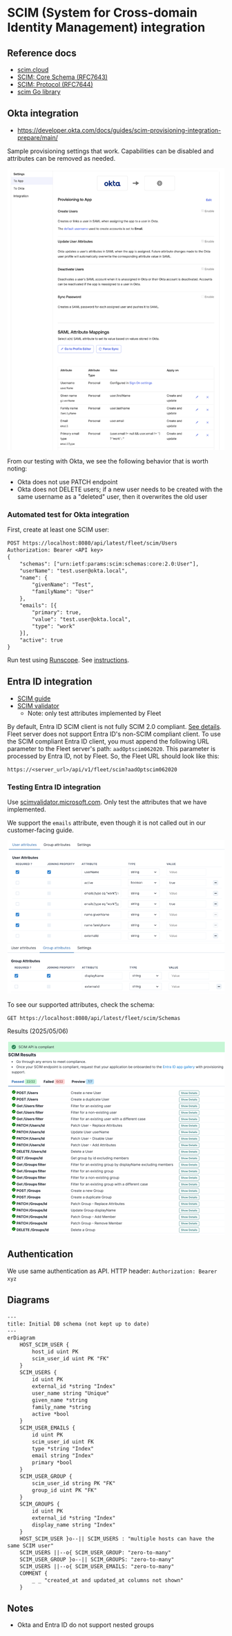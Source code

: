 # SCIM (System for Cross-domain Identity Management) integration

## Reference docs

- [scim.cloud](https://scim.cloud/)
- [SCIM: Core Schema (RFC7643)](https://datatracker.ietf.org/doc/html/rfc7643)
- [SCIM: Protocol (RFC7644)](https://datatracker.ietf.org/doc/html/rfc7644)
- [scim Go library](https://github.com/elimity-com/scim)

## Okta integration

- https://developer.okta.com/docs/guides/scim-provisioning-integration-prepare/main/

Sample provisioning settings that work. Capabilities can be disabled and attributes can be removed as needed.

![Okta to Fleet provisioning](../../assets/SCIM-Okta-provisioning.png)

From our testing with Okta, we see the following behavior that is worth noting:
- Okta does not use PATCH endpoint
- Okta does not DELETE users; if a new user needs to be created with the same username as a "deleted" user, then it overwrites the old user

### Automated test for Okta integration

First, create at least one SCIM user:

```
POST https://localhost:8080/api/latest/fleet/scim/Users
Authorization: Bearer <API key>
{
    "schemas": ["urn:ietf:params:scim:schemas:core:2.0:User"],
    "userName": "test.user@okta.local",
    "name": {
        "givenName": "Test",
        "familyName": "User"
    },
    "emails": [{
        "primary": true,
        "value": "test.user@okta.local",
        "type": "work"
    }],
    "active": true
}
```

Run test using [Runscope](https://www.runscope.com/). See [instructions](https://developer.okta.com/docs/guides/scim-provisioning-integration-prepare/main/#test-your-scim-api).

## Entra ID integration
- [SCIM guide](https://learn.microsoft.com/en-us/entra/identity/app-provisioning/use-scim-to-provision-users-and-groups)
- [SCIM validator](https://scimvalidator.microsoft.com/)
  - Note: only test attributes implemented by Fleet

By default, Entra ID SCIM client is not fully SCIM 2.0 compliant. [See details](https://learn.microsoft.com/en-us/entra/identity/app-provisioning/application-provisioning-config-problem-scim-compatibility). Fleet server does not support Entra ID's non-SCIM compliant client. To use the SCIM compliant Entra ID client, you must append the following URL parameter to the Fleet server's path: `aadOptscim062020`. This parameter is processed by Entra ID, not by Fleet. So, the Fleet URL should look like this:

```
https://<server_url>/api/v1/fleet/scim?aadOptscim062020
```

### Testing Entra ID integration

Use [scimvalidator.microsoft.com](https://scimvalidator.microsoft.com/). Only test the attributes that we have implemented.

We support the `emails` attribute, even though it is not called out in our customer-facing guide.

![SCIM-Entra-ID-Validator-User-attributes.png](../../assets/SCIM-Entra-ID-Validator-User-attributes.png)
![SCIM-Entra-ID-Validator-Group-attributes.png](../../assets/SCIM-Entra-ID-Validator-Group-attributes.png)

To see our supported attributes, check the schema:
```
GET https://localhost:8080/api/latest/fleet/scim/Schemas
```

Results (2025/05/06)

![SCIM-Entra-ID-Validator-results.png](../../assets/SCIM-Entra-ID-Validator-results.png)

## Authentication

We use same authentication as API. HTTP header: `Authorization: Bearer xyz`

## Diagrams

```mermaid
---
title: Initial DB schema (not kept up to date)
---
erDiagram
    HOST_SCIM_USER {
        host_id uint PK
        scim_user_id uint PK "FK"
    }
    SCIM_USERS {
        id uint PK
        external_id *string "Index"
        user_name string "Unique"
        given_name *string
        family_name *string
        active *bool
    }
    SCIM_USER_EMAILS {
        id uint PK
        scim_user_id uint FK
        type *string "Index"
        email string "Index"
        primary *bool
    }
    SCIM_USER_GROUP {
        scim_user_id string PK "FK"
        group_id uint PK "FK"
    }
    SCIM_GROUPS {
        id uint PK
        external_id *string "Index"
        display_name string "Index"
    }
    HOST_SCIM_USER }o--|| SCIM_USERS : "multiple hosts can have the same SCIM user"
    SCIM_USERS ||--o{ SCIM_USER_GROUP: "zero-to-many"
    SCIM_USER_GROUP }o--|| SCIM_GROUPS: "zero-to-many"
    SCIM_USERS ||--o{ SCIM_USER_EMAILS: "zero-to-many"
    COMMENT {
        _ _ "created_at and updated_at columns not shown"
    }
```

## Notes

- Okta and Entra ID do not support nested groups
